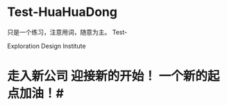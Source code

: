 # Test-HuaHuaDong
只是一个练习，注意用词，随意为主。
Test-

Exploration Design Institute 
# 走入新公司 迎接新的开始！ 一个新的起点加油！#
